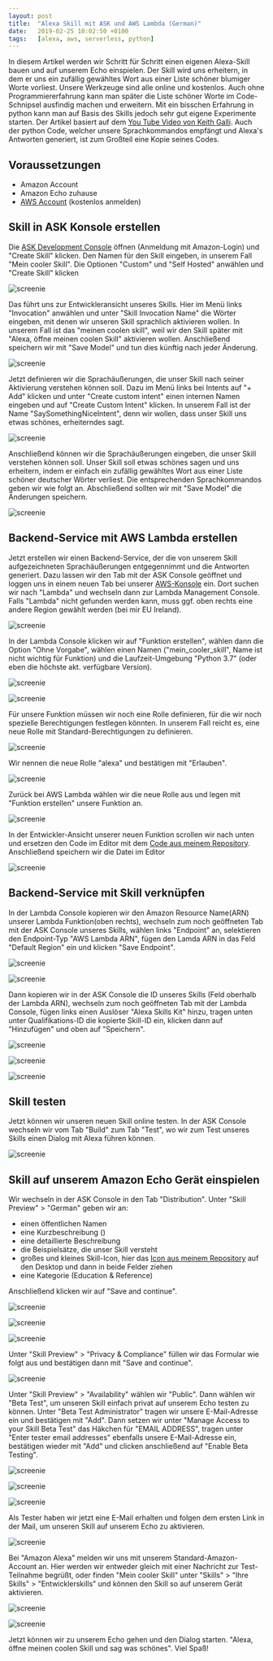 ```yaml
---
layout: post
title:  "Alexa Skill mit ASK und AWS Lambda (German)"
date:   2019-02-25 10:02:50 +0100
tags:   [alexa, aws, serverless, python]
---
```


In diesem Artikel werden wir Schritt für Schritt einen eigenen Alexa-Skill bauen und auf unserem Echo einspielen. Der Skill wird uns erheitern, in dem er uns ein zufällig gewähltes Wort aus einer Liste schöner blumiger Worte vorliest.  Unsere Werkzeuge sind alle online und kostenlos. Auch ohne Programmiererfahrung kann man später die Liste schöner Worte im Code-Schnipsel ausfindig machen und erweitern. Mit ein bisschen Erfahrung in python kann man auf Basis des Skills jedoch sehr gut eigene Experimente starten.
Der Artikel basiert auf dem [You Tube Video von Keith Galli]. Auch der python Code, welcher unsere Sprachkommandos empfängt und Alexa's Antworten generiert, ist zum Großteil eine Kopie seines Codes.

## Voraussetzungen

- Amazon Account
- Amazon Echo zuhause
- [AWS Account] \(kostenlos anmelden)

## Skill in ASK Konsole erstellen

Die [ASK Development Console] öffnen \(Anmeldung mit Amazon-Login) und "Create Skill" klicken. Den Namen für den Skill eingeben, in unserem Fall "Mein cooler Skill". Die Optionen "Custom" und "Self Hosted" anwählen und "Create Skill" klicken 

![screenie](/assets/img/blog/create-skill-de.png)

Das führt uns zur Entwickleransicht unseres Skills. Hier im Menü links "Invocation" anwählen und unter "Skill Invocation Name" die Wörter eingeben, mit denen wir unseren Skill sprachlich aktivieren wollen. In unserem Fall ist das "meinen coolen skill", weil wir den Skill später mit "Alexa, öffne meinen coolen Skill" aktivieren wollen. Anschließend speichern wir mit "Save Model" und tun dies künftig nach jeder Änderung. 

![screenie](/assets/img/blog/set-invocation-name-de.png)

Jetzt definieren wir die Sprachäußerungen, die unser Skill nach seiner Aktivierung verstehen können soll. Dazu im Menü links bei Intents auf "+ Add" klicken und unter "Create custom intent" einen internen Namen eingeben und auf "Create Custom Intent" klicken. In unserem Fall ist der Name "SaySomethingNiceIntent", denn wir wollen, dass unser Skill uns etwas schönes, erheiterndes sagt. 

![screenie](/assets/img/blog/create-intent-de.png) 

Anschließend können wir die Sprachäußerungen eingeben, die unser Skill verstehen können soll. Unser Skill soll etwas schönes sagen und uns erheitern, indem er einfach ein zufällig gewähltes Wort aus einer Liste schöner deutscher Wörter verliest. Die entsprechenden Sprachkommandos geben wir wie folgt an. Abschließend sollten wir mit "Save Model" die Änderungen speichern.

![screenie](/assets/img/blog/create-utterances-de.png)

## Backend-Service mit AWS Lambda erstellen

Jetzt erstellen wir einen Backend-Service, der die von unserem Skill aufgezeichneten Sprachäußerungen entgegennimmt und die Antworten generiert. Dazu lassen wir den Tab mit der ASK Console geöffnet und loggen uns in einem neuen Tab bei unserer [AWS-Konsole] ein. Dort suchen wir nach "Lambda" und wechseln dann zur Lambda Management Console. Falls "Lambda" nicht gefunden werden kann, muss ggf. oben rechts eine andere Region gewählt werden (bei mir EU Ireland).  

![screenie](/assets/img/blog/open-lambda-console.png)

In der Lambda Console klicken wir auf "Funktion erstellen", wählen dann die Option "Ohne Vorgabe", wählen einen Namen ("mein_cooler_skill", Name ist nicht wichtig für Funktion) und die Laufzeit-Umgebung "Python 3.7" (oder eben die höchste akt. verfügbare Version).

![screenie](/assets/img/blog/create-lambda.png)

![screenie](/assets/img/blog/create-lambda-2.png)

Für unsere Funktion müssen wir noch eine Rolle definieren, für die wir noch spezielle Berechtigungen festlegen könnten. In unserem Fall reicht es, eine neue Rolle mit Standard-Berechtigungen zu definieren. 

![screenie](/assets/img/blog/create-role.png)

Wir nennen die neue Rolle "alexa" und bestätigen mit "Erlauben". 

![screenie](/assets/img/blog/create-role-2.png)

Zurück bei AWS Lambda wählen wir die neue Rolle aus und legen mit "Funktion erstellen" unsere Funktion an. 

![screenie](/assets/img/blog/create-lambda-3.png)

In der Entwickler-Ansicht unserer neuen Funktion scrollen wir nach unten und ersetzen den Code im Editor mit dem [Code aus meinem Repository]. Anschließend speichern wir die Datei im Editor

![screenie](/assets/img/blog/insert-lambda-code.png)



## Backend-Service mit Skill verknüpfen

In der Lambda Console kopieren wir den Amazon Resource Name(ARN) unserer Lambda Funktion(oben rechts), wechseln zum noch geöffneten Tab mit der ASK Console unseres Skills, wählen links "Endpoint" an, selektieren den Endpoint-Typ "AWS Lambda ARN", fügen den Lamda ARN in das Feld "Default Region" ein und klicken "Save Endpoint". 

![screenie](/assets/img/blog/connect-lambda-with-skill.png)

![screenie](/assets/img/blog/connect-lambda-with-skill-2.png)

Dann kopieren wir in der ASK Console die ID unseres Skills (Feld oberhalb der Lambda ARN), wechseln zum noch geöffneten Tab mit der Lambda Console, fügen links einen Auslöser "Alexa Skills Kit" hinzu, tragen unten unter Qualifikations-ID die kopierte Skill-ID ein, klicken dann auf "Hinzufügen" und oben auf "Speichern".

![screenie](/assets/img/blog/connect-lambda-with-skill-3.png)

![screenie](/assets/img/blog/connect-lambda-with-skill-4.png)

![screenie](/assets/img/blog/connect-lambda-with-skill-5.png)

## Skill testen

Jetzt können wir unseren neuen Skill online testen. In der ASK Console wechseln wir vom Tab "Build" zum Tab "Test", wo wir zum Test unseres Skills einen Dialog mit Alexa führen können. 

![screenie](/assets/img/blog/test-skill.png)

## Skill auf unserem Amazon Echo Gerät einspielen

Wir wechseln in der ASK Console in den Tab "Distribution". Unter "Skill Preview" > "German" geben wir an:
- einen öffentlichen Namen
- eine Kurzbeschreibung ()
- eine detaillierte Beschreibung 
- die Beispielsätze, die unser Skill versteht
- großes und kleines Skill-Icon, hier das [Icon aus meinem Repository] auf den Desktop und dann in beide Felder ziehen
- eine Kategorie (Education & Reference)

Anschließend klicken wir auf "Save and continue".

![screenie](/assets/img/blog/distribute-skill.png)

![screenie](/assets/img/blog/distribute-skill-2.png)

![screenie](/assets/img/blog/distribute-skill-3.png)

Unter "Skill Preview" > "Privacy & Compliance" füllen wir das Formular wie folgt aus und bestätigen dann mit "Save and continue".

![screenie](/assets/img/blog/distribute-skill-4.png)

Unter "Skill Preview" > "Availability" wählen wir "Public". Dann wählen wir "Beta Test", um unseren Skill einfach privat auf unserem Echo testen zu können. Unter "Beta Test Administrator" tragen wir unsere E-Mail-Adresse ein und bestätigen mit "Add".
Dann setzen wir unter "Manage Access to your Skill Beta Test" das Häkchen für "EMAIL ADDRESS", tragen unter "Enter tester email addresses" ebenfalls unsere E-Mail-Adresse ein, bestätigen wieder mit "Add" und clicken anschließend auf "Enable Beta Testing".

![screenie](/assets/img/blog/distribute-skill-5.png)

![screenie](/assets/img/blog/distribute-skill-6.png)

![screenie](/assets/img/blog/distribute-skill-7.png)

Als Tester haben wir jetzt eine E-Mail erhalten und folgen dem ersten Link in der Mail, um unseren Skill auf unserem Echo zu aktivieren. 

![screenie](/assets/img/blog/distribute-skill-8.png)

Bei "Amazon Alexa" melden wir uns mit unserem Standard-Amazon-Account an. Hier werden wir entweder gleich mit einer Nachricht zur Test-Teilnahme begrüßt, oder finden "Mein cooler Skill" unter "Skills" > "Ihre Skills" > "Entwicklerskills" und können den Skill so auf unserem Gerät aktivieren.

![screenie](/assets/img/blog/distribute-skill-9.png)

![screenie](/assets/img/blog/distribute-skill-10.png)

Jetzt können wir zu unserem Echo gehen und den Dialog starten. "Alexa, öffne meinen coolen Skill und sag was schönes".
Viel Spaß!

[AWS Account]: aws.amazon.com
[ASK Development Console]: https://developer.amazon.com/alexa/console/ask
[AWS-Konsole]: https://console.aws.amazon.com
[Code aus meinem Repository]: https://github.com/bahnson/my-first-alexa-skill/blob/master/lambda_function.py
[Icon aus meinem Repository]: https://github.com/bahnson/my-first-alexa-skill/blob/master/skill-icon.png
[You Tube Video von Keith Galli]: https://www.youtube.com/watch?v=sj7NqS7yytw